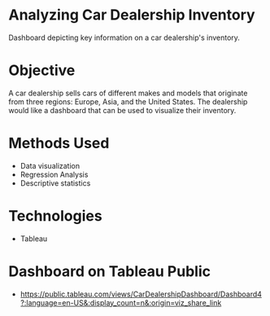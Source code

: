 # Analyzing Car Dealership Inventory
Dashboard depicting key information on a car dealership's inventory. 

# Objective  
A car dealership sells cars of different makes and models that originate from three regions: Europe, Asia, and the United States. The dealership would like a dashboard that can be used to visualize their inventory.

# Methods Used
* Data visualization 
* Regression Analysis
* Descriptive statistics

# Technologies 
* Tableau

# Dashboard on Tableau Public
* https://public.tableau.com/views/CarDealershipDashboard/Dashboard4?:language=en-US&:display_count=n&:origin=viz_share_link
